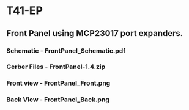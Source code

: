 # T41-EP

## Front Panel using MCP23017 port expanders.

### Schematic - FrontPanel_Schematic.pdf
### Gerber Files - FrontPanel-1.4.zip
### Front view - FrontPanel_Front.png
### Back View - FrontPanel_Back.png

